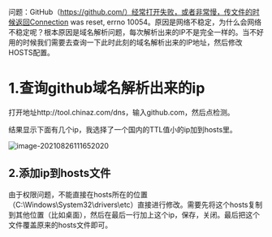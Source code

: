问题：GitHub（https://github.com/）经常打开失败，或者非常慢，传文件的时候返回Connection was reset, errno 10054。原因是网络不稳定，为什么会网络不稳定呢？根本原因是域名解析问题，每次解析出来的IP不是完全一样的。当不好用的时候我们需要去查询一下此时此刻的域名解析出来的IP地址，然后修改HOSTS配置。

# 1.查询github域名解析出来的ip

打开地址http://tool.chinaz.com/dns，输入github.com，然后点检测。

结果显示下面有几个ip，我选择了一个国内的TTL值小的ip加到hosts里。

![image-20210826111652020](C:\Users\Administrator\AppData\Roaming\Typora\typora-user-images\image-20210826111652020.png)

## 2.添加ip到hosts文件

由于权限问题，不能直接在hosts所在的位置（C:\Windows\System32\drivers\etc）直接进行修改。需要先将这个hosts复制到其他位置（比如桌面），然后在最后一行加上这个ip，保存，关闭。最后把这个文件覆盖原来的hosts文件即可。

